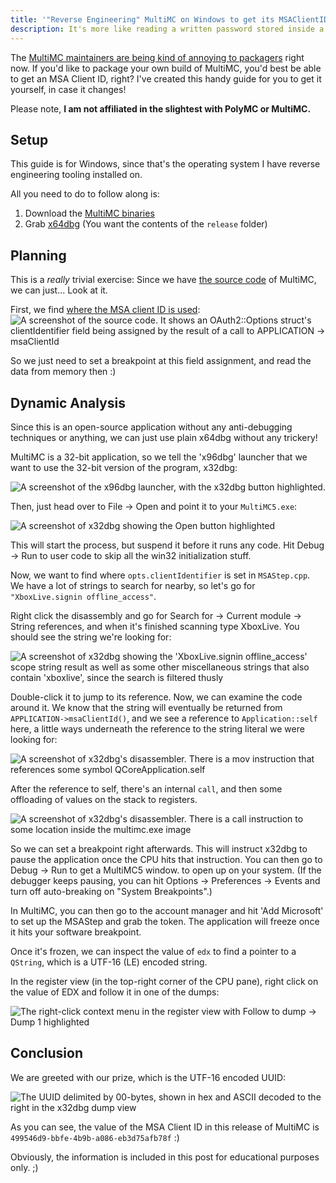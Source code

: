 ```yaml
---
title: '"Reverse Engineering" MultiMC on Windows to get its MSAClientID'
description: It's more like reading a written password stored inside a glass box.
---
```


The [MultiMC maintainers are being kind of annoying to packagers](https://github.com/PolyMC/PolyMC/wiki/FAQ#why-was-this-fork-made) right now. If you'd like to package your own build of MultiMC, you'd best be able to get an MSA Client ID, right? I've created this handy guide for you to get it yourself, in case it changes!

Please note, **I am not affiliated in the slightest with PolyMC or MultiMC.**

## Setup

This guide is for Windows, since that's the operating system I have reverse engineering tooling installed on.

All you need to do to follow along is:

1. Download the [MultiMC binaries](https://multimc.org)
2. Grab [x64dbg](https://x64dbg.com/) (You want the contents of the `release` folder)

## Planning

This is a _really_ trivial exercise: Since we have [the source code](https://github.com/MultiMC/Launcher) of MultiMC, we can just... Look at it.

First, we find [where the MSA client ID is used](https://github.com/MultiMC/Launcher/blob/52420963cf1f258f14cedd7ff41412338d73b369/launcher/minecraft/auth/steps/MSAStep.cpp#L16):
![A screenshot of the source code. It shows an OAuth2::Options struct's clientIdentifier field being assigned by the result of a call to APPLICATION -> msaClientId](/assets/blog/extract-mmc-msa-cid/msa-step-client-id.png)

So we just need to set a breakpoint at this field assignment, and read the data from memory then :)

## Dynamic Analysis

Since this is an open-source application without any anti-debugging techniques or anything, we can just use plain x64dbg without any trickery!

MultiMC is a 32-bit application, so we tell the 'x96dbg' launcher that we want to use the 32-bit version of the program, x32dbg:

![A screenshot of the x96dbg launcher, with the x32dbg button highlighted.](/assets/blog/extract-mmc-msa-cid/x96dbg.png)

Then, just head over to File -> Open and point it to your `MultiMC5.exe`:

![A screenshot of x32dbg showing the Open button highlighted](/assets/blog/extract-mmc-msa-cid/x32dbg-open.png)

This will start the process, but suspend it before it runs any code. Hit Debug -> Run to user code to skip all the win32 initialization stuff.

Now, we want to find where `opts.clientIdentifier` is set in `MSAStep.cpp`. We have a lot of strings to search for nearby, so let's go for `"XboxLive.signin offline_access"`.

Right click the disassembly and go for Search for -> Current module -> String references, and when it's finished scanning type XboxLive. You should see the string we're looking for:

![A screenshot of x32dbg showing the 'XboxLive.signin offline_access' scope string result as well as some other miscellaneous strings that also contain 'xboxlive', since the search is filtered thusly](/assets/blog/extract-mmc-msa-cid/xboxlive-string-result.png)

Double-click it to jump to its reference. Now, we can examine the code around it. We know that the string will eventually be returned from `APPLICATION->msaClientId()`, and we see a reference to `Application::self` here, a little ways underneath the reference to the string literal we were looking for:

![A screenshot of x32dbg's disassembler. There is a mov instruction that references some symbol QCoreApplication.self](/assets/blog/extract-mmc-msa-cid/reference-to-application-self.png)

After the reference to self, there's an internal `call`, and then some offloading of values on the stack to registers.

![A screenshot of x32dbg's disassembler. There is a call instruction to some location inside the multimc.exe image](/assets/blog/extract-mmc-msa-cid/suspicious-call.png)

So we can set a breakpoint right afterwards. This will instruct x32dbg to pause the application once the CPU hits that instruction. You can then go to Debug -> Run to get a MultiMC5 window. to open up on your system. (If the debugger keeps pausing, you can hit Options -> Preferences -> Events and turn off auto-breaking on "System Breakpoints".)

In MultiMC, you can then go to the account manager and hit 'Add Microsoft' to set up the MSAStep and grab the token. The application will freeze once it hits your software breakpoint.

Once it's frozen, we can inspect the value of `edx` to find a pointer to a `QString`, which is a UTF-16 (LE) encoded string.

In the register view (in the top-right corner of the CPU pane), right click on the value of EDX and follow it in one of the dumps:

![The right-click context menu in the register view with Follow to dump -> Dump 1 highlighted](/assets/blog/extract-mmc-msa-cid/follow-in-dump.png)

## Conclusion

We are greeted with our prize, which is the UTF-16 encoded UUID:

![The UUID delimited by 00-bytes, shown in hex and ASCII decoded to the right in the x32dbg dump view](/assets/blog/extract-mmc-msa-cid/the-uuid.png)

As you can see, the value of the MSA Client ID in this release of MultiMC is `499546d9-bbfe-4b9b-a086-eb3d75afb78f` :)

Obviously, the information is included in this post for educational purposes only. ;)
